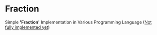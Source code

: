 # Fraction
Simple **'Fraction'** Implementation in Various Programming Language (<ins>Not fully implemented yet</ins>)
